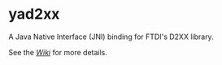 # yad2xx
A Java Native Interface (JNI) binding for FTDI's D2XX library.

See the *[Wiki](https://github.com/aushacker/yad2xx/wiki)* for more details.
